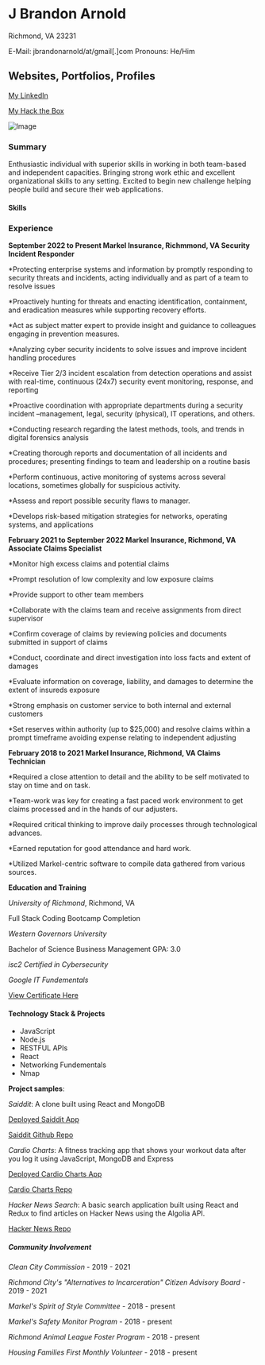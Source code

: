 # J Brandon Arnold

Richmond, VA 23231

E-Mail: jbrandonarnold/at/gmail[.]com
Pronouns: He/Him

## Websites, Portfolios, Profiles

[My LinkedIn](https://www.linkedin.com/in/james-brandon-arnold-46b1a964/)

[My Hack the Box](https://app.hackthebox.com/profile/374141)


![Image](https://tryhackme-badges.s3.amazonaws.com/jaybeeayyy.png)

### Summary

Enthusiastic individual with superior skills in working in both team-based and independent capacities. Bringing strong work ethic and excellent organizational skills to any setting. Excited to begin new challenge helping people build and secure their web applications.

#### Skills

### Experience

**September 2022 to Present
Markel Insurance, Richmmond, VA
Security Incident Responder**

*Protecting enterprise systems and information by promptly responding to security threats and incidents, acting individually and as part of a team to resolve issues

*Proactively hunting for threats and enacting identification, containment, and eradication measures while supporting recovery efforts.

*Act as subject matter expert to provide insight and guidance to colleagues engaging in prevention measures.

*Analyzing cyber security incidents to solve issues and improve incident handling procedures

*Receive Tier 2/3 incident escalation from detection operations and assist with real-time, continuous (24x7) security event monitoring, response, and reporting

*Proactive coordination with appropriate departments during a security incident –management, legal, security (physical), IT operations, and others.

*Conducting research regarding the latest methods, tools, and trends in digital forensics analysis

*Creating thorough reports and documentation of all incidents and procedures; presenting findings to team and leadership on a routine basis

*Perform continuous, active monitoring of systems across several locations, sometimes globally for suspicious activity.

*Assess and report possible security flaws to manager.

*Develops risk-based mitigation strategies for networks, operating systems, and applications


**February 2021 to September 2022
Markel Insurance, Richmond, VA
Associate Claims Specialist**

*Monitor high excess claims and potential claims

*Prompt resolution of low complexity and low exposure claims 

*Provide support to other team members

*Collaborate with the claims team and receive assignments from direct supervisor

*Confirm coverage of claims by reviewing policies and documents submitted in support of claims

*Conduct, coordinate and direct investigation into loss facts and extent of damages

*Evaluate information on coverage, liability, and damages to determine the extent of insureds exposure 

*Strong emphasis on customer service to both internal and external customers 

*Set reserves within authority (up to $25,000) and resolve claims within a prompt timeframe avoiding expense relating to independent adjusting


**February 2018 to 2021
Markel Insurance, Richmond, VA
Claims Technician**

*Required a close attention to detail and the ability to be self motivated to stay on time and on task.

*Team-work was key for creating a fast paced work environment to get claims processed and in the hands of our adjusters.

*Required critical thinking to improve daily processes through technological advances.

*Earned reputation for good attendance and hard work.

*Utilized Markel-centric software to compile data gathered from various sources.

**Education and Training**

_University of Richmond_, Richmond, VA

Full Stack Coding Bootcamp Completion  

_Western Governors University_

Bachelor of Science Business Management 
GPA: 3.0

_isc2 Certified in Cybersecurity_

_Google IT Fundementals_


[View Certificate Here](https://www.credly.com/badges/91d215bf-dfb4-4330-bde0-c66e2a88cc90)

#### Technology Stack & Projects

* JavaScript
* Node.js
* RESTFUL APIs
* React
* Networking Fundementals
* Nmap

**Project samples**:

*Saiddit*: A clone built using React and MongoDB

[Deployed Saiddit App](https://saiddit-app.herokuapp.com/)

[Saiddit Github Repo](https://github.com/Z-Camp/Final-Project-First/)

*Cardio Charts*: A fitness tracking app that shows your workout data after you log it using JavaScript, MongoDB and Express

[Deployed Cardio Charts App](https://safe-sea-39049.herokuapp.com/)

[Cardio Charts Repo](https://github.com/Z-Camp/Project-2)

*Hacker News Search*: A basic search application built using React and Redux to find articles on Hacker News using the Algolia API.

[Hacker News Repo](https://github.com/jbrandona119/Hacker-News-Search)

##### Community Involvement

_Clean City Commission_ - 2019 - 2021

_Richmond City's "Alternatives to Incarceration" Citizen Advisory Board_ - 2019 - 2021

_Markel's Spirit of Style Committee_ - 2018 - present

_Markel's Safety Monitor Program_ - 2018 - present

_Richmond Animal League Foster Program_ - 2018 - present

_Housing Families First Monthly Volunteer_ - 2018 - present
